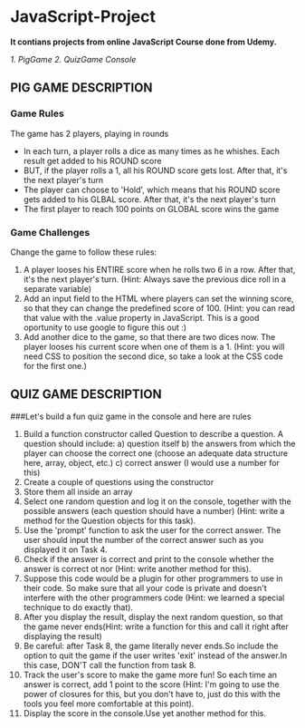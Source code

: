 # JavaScript-Project

**It contians projects from online JavaScript Course done from Udemy.**

_1. PigGame_
_2. QuizGame Console_

## PIG GAME DESCRIPTION 

### Game Rules 

 The game has 2 players, playing in rounds
-  In each turn, a player rolls a dice as many times as he whishes. Each result get added to his ROUND score
-  BUT, if the player rolls a 1, all his ROUND score gets lost. After that, it's the next player's turn
-  The player can choose to 'Hold', which means that his ROUND score gets added to his GLBAL score. After that, it's the next player's turn
-  The first player to reach 100 points on GLOBAL score wins the game

### Game Challenges 

Change the game to follow these rules:

1. A player looses his ENTIRE score when he rolls two 6 in a row. After that, it's the next player's turn. (Hint: Always save the previous dice roll in a separate variable)
2. Add an input field to the HTML where players can set the winning score, so that they can change the predefined score of 100. (Hint: you can read that value with the .value property in JavaScript. This is a good oportunity to use google to figure this out :)
3. Add another dice to the game, so that there are two dices now. The player looses his current score when one of them is a 1. (Hint: you will need CSS to position the second dice, so take a look at the CSS code for the first one.)

## QUIZ GAME DESCRIPTION

###Let's build a fun quiz game in the console and here are rules

1. Build a function constructor called Question to describe a question. A question should include:
a) question itself
b) the answers from which the player can choose the correct one (choose an adequate data structure here, array, object, etc.)
c) correct answer (I would use a number for this)
2. Create a couple of questions using the constructor
3. Store them all inside an array
4. Select one random question and log it on the console, together with the possible answers (each question should have a number) (Hint: write a method for the Question objects for this task).
5. Use the 'prompt' function to ask the user for the correct answer. The user should input the number of the correct answer such as you displayed it on Task 4.
6. Check if the answer is correct and print to the console whether the answer is correct ot nor (Hint: write another method for this).
7. Suppose this code would be a plugin for other programmers to use in their code. So make sure that all your code is private and doesn't interfere with the other programmers code (Hint: we learned a special technique to do exactly that).
8. After you display the result, display the next random question, so that the game never ends(Hint: write a function for this and call it right after displaying the result)
9. Be careful: after Task 8, the game literally never ends.So include the option to quit the game if the user writes 'exit' instead of the answer.In this case, DON'T call the function from task 8.
10. Track the user's score to make the game more fun! So each time an answer is correct, add 1 point to the score (Hint: I'm going to use the power of closures for this, but you don't have to, just do this with the tools you feel more comfortable at this point).
11. Display the score in the console.Use yet another method for this.
